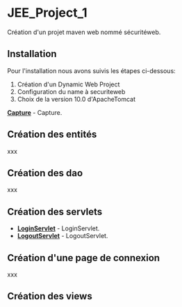 # JEE_Project_1

Création d'un projet maven web nommé sécuritéweb.

## Installation

Pour l'installation nous avons suivis les étapes ci-dessous:

1. Création d'un Dynamic Web Project
2. Configuration du name à securiteweb
3. Choix de la version 10.0 d'ApacheTomcat

__[Capture](https://raw.githubusercontent.com/cheikh0101/JEE_Project_1/main/capture/Capture%20d%E2%80%99%C3%A9cran%202023-01-18%20%C3%A0%2019.56.06.png)__ - Capture.

## Création des entités

xxx

## Création des dao

xxx

## Création des servlets

- __[LoginServlet](https://nodeca.github.io/pica/demo/)__ - LoginServlet.
- __[LogoutServlet](https://github.com/nodeca/babelfish/)__ - LogoutServlet.

## Création d'une page de connexion

xxx

## Création des views
